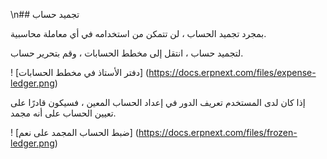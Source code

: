 \n## تجميد حساب

بمجرد تجميد الحساب ، لن تتمكن من استخدامه في أي معاملة محاسبية.

لتجميد حساب ، انتقل إلى مخطط الحسابات ، وقم بتحرير حساب.

! [دفتر الأستاذ في مخطط الحسابات] (https://docs.erpnext.com/files/expense-ledger.png)

إذا كان لدى المستخدم تعريف الدور في إعداد الحساب المعين ، فسيكون قادرًا على تعيين الحساب على أنه مجمد.

! [ضبط الحساب المجمد على نعم] (https://docs.erpnext.com/files/frozen-ledger.png)